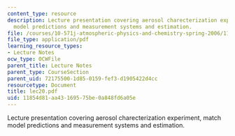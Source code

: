 ```yaml
---
content_type: resource
description: Lecture presentation covering aerosol charecterization experiment, match
  model predictions and measurement systems and estimation.
file: /courses/10-571j-atmospheric-physics-and-chemistry-spring-2006/11854d81aa43169575be0a848fd6a05e_lec20.pdf
file_type: application/pdf
learning_resource_types:
- Lecture Notes
ocw_type: OCWFile
parent_title: Lecture Notes
parent_type: CourseSection
parent_uid: 72175500-1d85-0159-fef3-d1905422d4cc
resourcetype: Document
title: lec20.pdf
uid: 11854d81-aa43-1695-75be-0a848fd6a05e
---
```

Lecture presentation covering aerosol charecterization experiment, match model predictions and measurement systems and estimation.

